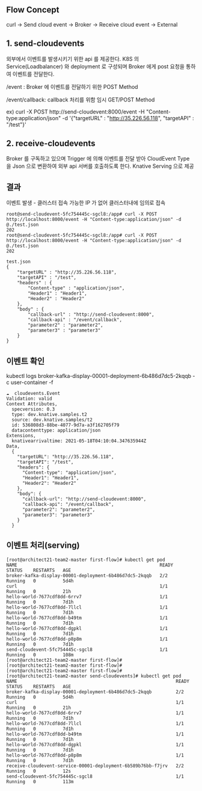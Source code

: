 ## Flow Concept

curl -> Send cloud event -> Broker -> Receive cloud event -> External

## 1. send-cloudevents

외부에서 이벤트를 발생시키기 위한 api 를 제공한다.
K8S 의 Service(Loadbalancer) 와 deployment 로 구성되며 Broker 에게 post 요청을 통하여 이벤트를 전달한다.

/event : Broker 에 이벤트를 전달하기 위한 POST Method

/event/callback: callback 처리를 위함 임시 GET/POST Method

ex) 
curl -X POST http://send-cloudevent:8000/event -H "Content-type:application/json" -d '{"targetURL" : "http://35.226.56.118", "targetAPI" : "/test"}'

## 2. receive-cloudevents

Broker 를 구독하고 있으며 Trigger 에 의해 이벤트를 전달 받아 CloudEvent Type 을 Json 으로 변환하여 외부 api 서버를 호출하도록 한다. Knative Serving 으로 제공


## 결과
이벤트 발생 - 클러스터 접속 가능한 IP 가 없어 클러스터내에 임의로 접속
```
root@send-cloudevent-5fc754445c-sgcl8:/app# curl -X POST http://localhost:8000/event -H "Content-type:application/json" -d @./test.json
202
root@send-cloudevent-5fc754445c-sgcl8:/app# curl -X POST http://localhost:8000/event -H "Content-type:application/json" -d @./test.json
202

test.json 
{
    "targetURL" : "http://35.226.56.118", 
    "targetAPI" : "/test",
    "headers" : {
        "Content-type" : "application/json",
        "Header1" : "Header1",
        "Header2" : "Header2"
    },
    "body" : {
        "callback-url" : "http://send-cloudevent:8000",
        "callback-api" : "/event/callback",
        "parameter2" : "parameter2",
        "parameter3" : "parameter3"
    }
}
```

## 이벤트 확인
kubectl logs broker-kafka-display-00001-deployment-6b486d7dc5-2kqqb -c user-container -f
```
☁️  cloudevents.Event
Validation: valid
Context Attributes,
  specversion: 0.3
  type: dev.knative.samples.t2
  source: dev.knative.samples/t2
  id: 536808d3-88be-4077-9d7a-a3f162705f79
  datacontenttype: application/json
Extensions,
  knativearrivaltime: 2021-05-18T04:10:04.347635944Z
Data,
  {
    "targetURL": "http://35.226.56.118",
    "targetAPI": "/test",
    "headers": {
      "Content-type": "application/json",
      "Header1": "Header1",
      "Header2": "Header2"
    },
    "body": {
      "callback-url": "http://send-cloudevent:8000",
      "callback-api": "/event/callback",
      "parameter2": "parameter2",
      "parameter3": "parameter3"
    }
  }
```

## 이벤트 처리(serving)
```
[root@architect21-team2-master first-flow]# kubectl get pod
NAME                                                     READY   STATUS    RESTARTS   AGE
broker-kafka-display-00001-deployment-6b486d7dc5-2kqqb   2/2     Running   0          5d4h
curl                                                     1/1     Running   0          21h
hello-world-7677cdf8dd-6rrv7                             1/1     Running   0          7d1h
hello-world-7677cdf8dd-7llcl                             1/1     Running   0          7d1h
hello-world-7677cdf8dd-b49tm                             1/1     Running   0          7d1h
hello-world-7677cdf8dd-dgpkl                             1/1     Running   0          7d1h
hello-world-7677cdf8dd-p8p8m                             1/1     Running   0          7d1h
send-cloudevent-5fc754445c-sgcl8                         1/1     Running   0          108m
[root@architect21-team2-master first-flow]# 
[root@architect21-team2-master first-flow]# 
[root@architect21-team2-master first-flow]# 
[root@architect21-team2-master send-cloudevents]# kubectl get pod
NAME                                                           READY   STATUS    RESTARTS   AGE
broker-kafka-display-00001-deployment-6b486d7dc5-2kqqb         2/2     Running   0          5d4h
curl                                                           1/1     Running   0          21h
hello-world-7677cdf8dd-6rrv7                                   1/1     Running   0          7d1h
hello-world-7677cdf8dd-7llcl                                   1/1     Running   0          7d1h
hello-world-7677cdf8dd-b49tm                                   1/1     Running   0          7d1h
hello-world-7677cdf8dd-dgpkl                                   1/1     Running   0          7d1h
hello-world-7677cdf8dd-p8p8m                                   1/1     Running   0          7d1h
receive-cloudevent-service-00001-deployment-6b589b76bb-f7jrv   2/2     Running   0          12s
send-cloudevent-5fc754445c-sgcl8                               1/1     Running   0          113m
```

